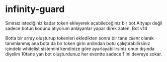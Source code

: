 # infinity-guard
Sınırsız istediğiniz kadar token ekleyerek açabileceğiniz bir bot.Altyapı değil sadece botun kodunu atıyorum anlayanlar yapar direk zaten. Bot v14

Botta bir array oluşturup tokenleri ekledikten sonra bir tane *client* olarak tanımlanmış ana bota da bir token girin ardından botu çalıştırabilirsiniz içindeki whitelist sistemini kendinize göre ayarlayabilirsiniz onun dışında diyelim 10tane yan bot oluşturdunuz her eventte sadece 1'ini devreye sokar.

